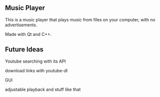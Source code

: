 ## Music Player

This is a music player that plays music from files on your computer, with no advertisements.

Made with Qt and C++.

## Future Ideas
Youtube searching with its API

download links with youtube-dl

GUI

adjustable playback and stuff like that